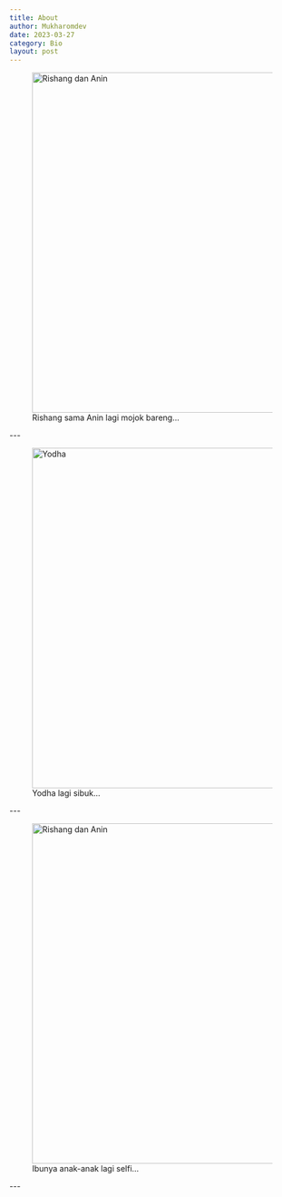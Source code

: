 ```yaml
---
title: About
author: Mukharomdev
date: 2023-03-27
category: Bio
layout: post
---
```



<!-- ![alt image family]()
![alt image family](../../assets/images-fam/tmp/yodha.jpg)
 -->


<figure>
    <img src="../../assets/images-fam/tinified/rishang-anin.jpg"
         alt="Rishang dan Anin" width="800" height="600">
    <figcaption>Rishang sama Anin lagi mojok bareng...</figcaption>
</figure>
---
<figure>
    <img src="../../assets/images-fam/tinified/yodha.jpg"
         alt="Yodha" width="800" height="600">
    <figcaption>Yodha lagi sibuk...</figcaption>
</figure>
---
<figure>
    <img src="../../assets/images-fam/tinified/nining-ibu-yodharishang.jpg"
         alt="Rishang dan Anin" width="800" height="600">
    <figcaption>Ibunya anak-anak lagi selfi...</figcaption>
</figure>
---